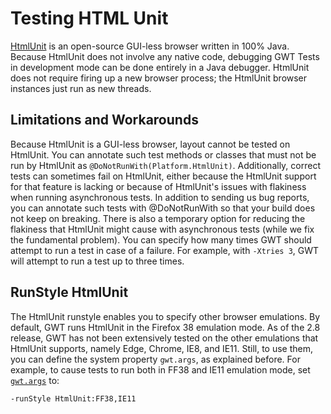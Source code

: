 Testing HTML Unit
===

[HtmlUnit](http://htmlunit.sourceforge.net) is an open-source
GUI-less browser written in 100% Java. Because HtmlUnit does not involve any
native code, debugging GWT Tests in development mode can be done entirely in a
Java debugger. HtmlUnit does not require firing up a new browser process; the
HtmlUnit browser instances just run as new threads.

## Limitations and Workarounds

Because HtmlUnit is a GUI-less browser, layout cannot be tested on HtmlUnit.
You can annotate such test methods or classes that must not be run by HtmlUnit
as `@DoNotRunWith(Platform.HtmlUnit)`. Additionally, correct tests can
sometimes fail on HtmlUnit, either because the HtmlUnit support for that
feature is lacking or because of HtmlUnit's issues with flakiness when running
asynchronous tests. In addition to sending us bug reports, you can annotate
such tests with @DoNotRunWith so that your build does not keep on breaking.
There is also a temporary option for reducing the flakiness that HtmlUnit might
cause with asynchronous tests (while we fix the fundamental problem). You can
specify how many times GWT should attempt to run a test in case of a failure.
For example, with `-Xtries 3`, GWT will attempt to run a test up to three
times.

## RunStyle HtmlUnit

The HtmlUnit runstyle enables you to specify other browser emulations. By
default, GWT runs HtmlUnit in the Firefox 38 emulation mode. As of the 2.8
release, GWT has not been extensively tested on the other emulations that
HtmlUnit supports, namely Edge, Chrome, IE8, and IE11. Still, to use them, you can
define the system property `gwt.args`, as explained before. For example,
to cause tests to run both in FF38 and IE11 emulation mode, set
[`gwt.args`](DevGuideTesting.html#passingTestArguments) to:

`-runStyle HtmlUnit:FF38,IE11`
